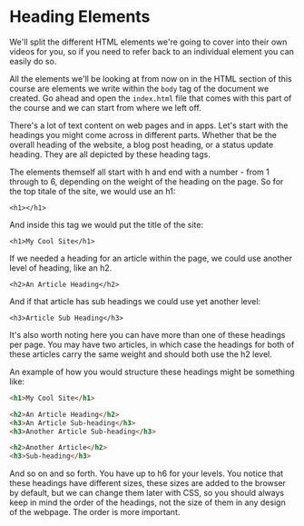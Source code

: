 # Heading Elements

We'll split the different HTML elements we're going to cover into their own videos for you, so if you need to refer back to an individual element you can easily do so.

All the elements we'll be looking at from now on in the HTML section of this course are elements we write within the `body` tag of the document we created. Go ahead and open the `index.html` file that comes with this part of the course and we can start from where we left off.

There's a lot of text content on web pages and in apps. Let's start with the headings you might come across in different parts. Whether that be the overall heading of the website, a blog post heading, or a status update heading. They are all depicted by these heading tags.

The elements themself all start with h and end with a number - from 1 through to 6, depending on the weight of the heading on the page. So for the top titale of the site, we would use an h1:

`<h1></h1>`

And inside this tag we would put the title of the site:

`<h1>My Cool Site</h1>`

If we needed a heading for an article within the page, we could use another level of heading, like an h2.

`<h2>An Article Heading</h2>`

And if that article has sub headings we could use yet another level:

`<h3>Article Sub Heading</h3>`

It's also worth noting here you can have more than one of these headings per page. You may have two articles, in which case the headings for both of these articles carry the same weight and should both use the h2 level.

An example of how you would structure these headings might be something like:

```html
<h1>My Cool Site</h1>

<h2>An Article Heading</h2>
<h3>An Article Sub-heading</h3>
<h3>Another Article Sub-heading</h3>

<h2>Another Article</h2>
<h3>Sub-heading</h3>
```

And so on and so forth. You have up to h6 for your levels. You notice that these headings have different sizes, these sizes are added to the browser by default, but we can change them later with CSS, so you should always keep in mind the order of the headings, not the size of them in any design of the webpage. The order is more important.